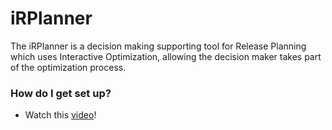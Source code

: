 
# iRPlanner
The iRPlanner is a decision making supporting tool for Release Planning which uses Interactive Optimization, allowing the decision maker takes part of the optimization process.   
### How do I get set up? ###
* Watch this [video](https://www.youtube.com/watch?v=flMzzGM5FbE)!  
